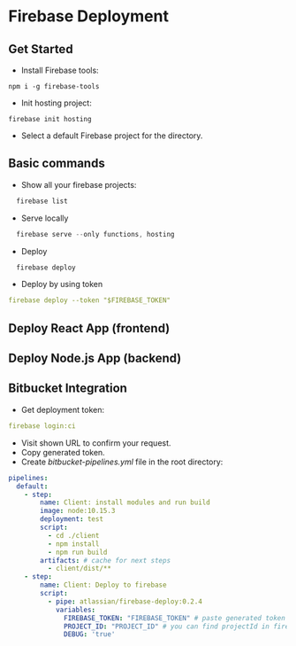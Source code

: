 # Firebase Deployment

## Get Started
* Install Firebase tools:
```yarn
npm i -g firebase-tools
```
* Init hosting project:
```yarn
firebase init hosting
```
* Select a default Firebase project for the directory.

## Basic commands
* Show all your firebase projects:
```js
  firebase list
```
* Serve locally
```js
  firebase serve --only functions, hosting
```
* Deploy
```js
  firebase deploy
```
* Deploy by using token
```yml
firebase deploy --token "$FIREBASE_TOKEN"
```

## Deploy React App (frontend)

## Deploy Node.js App (backend)

## Bitbucket Integration
* Get deployment token:
```yml
firebase login:ci
```
* Visit shown URL to confirm your request.
* Copy generated token.
* Create *bitbucket-pipelines.yml* file in the root directory:
```yml
pipelines:
  default:
    - step:
        name: Client: install modules and run build
        image: node:10.15.3
        deployment: test
        script:
          - cd ./client
          - npm install
          - npm run build
        artifacts: # cache for next steps
          - client/dist/**
    - step:
        name: Client: Deploy to firebase
        script:
          - pipe: atlassian/firebase-deploy:0.2.4
            variables:
              FIREBASE_TOKEN: "FIREBASE_TOKEN" # paste generated token
              PROJECT_ID: "PROJECT_ID" # you can find projectId in firebase config
              DEBUG: 'true'
```
